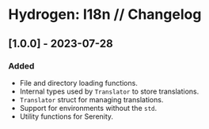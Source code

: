 # Hydrogen: I18n // Changelog

## [1.0.0] - 2023-07-28

### Added

- File and directory loading functions.
- Internal types used by `Translator` to store translations.
- `Translator` struct for managing translations.
- Support for environments without the `std`.
- Utility functions for Serenity.
